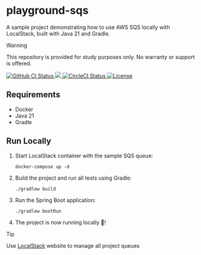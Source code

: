 # playground-sqs

A sample project demonstrating how to use AWS SQS locally with LocalStack, built with Java 21 and Gradle.

> [!WARNING]
> This repository is provided for study purposes only. No warranty or support is offered.

<p align="left">
  <a href="https://github.com/domingosfelipe/playground-sqs/actions/workflows/ci.yml?branch=main">
    <img alt="GitHub CI Status" src="https://img.shields.io/github/actions/workflow/status/domingosfelipe/playground-sqs/ci.yml?label=CI&style=flat">
  </a>
  <a href="https://codecov.io/github/domingosfelipe/playground-sqs" > 
    <img src="https://codecov.io/github/domingosfelipe/playground-sqs/graph/badge.svg?token=53KWKPNJG8"/> 
  </a>  
  <a href="https://app.circleci.com/pipelines/github/domingosfelipe/playground-sqs?branch=main">
    <img alt="CircleCI Status" src="https://img.shields.io/circleci/build/github/domingosfelipe/playground-sqs/main?label=CircleCI&style=flat">
  </a>
  <a href="https://github.com/domingosfelipe/playground-sqs/blob/main/LICENSE.txt">
    <img alt="License" src="https://img.shields.io/github/license/domingosfelipe/playground-sqs?label=License&style=flat&color=blue">
  </a>
</p>

## Requirements

- Docker
- Java 21
- Gradle

## Run Locally

1. Start LocalStack container with the sample SQS queue:

    ```shell
    docker-compose up -d
    ```

2. Build the project and run all tests using Gradle:

    ```shell
    ./gradlew build
    ```

3. Run the Spring Boot application:

    ```shell
    ./gradlew bootRun
    ```

4. The project is now running locally :tada:!

> [!TIP]
> Use [LocalStack](https://app.localstack.cloud/sign-in) website to manage all project queues
